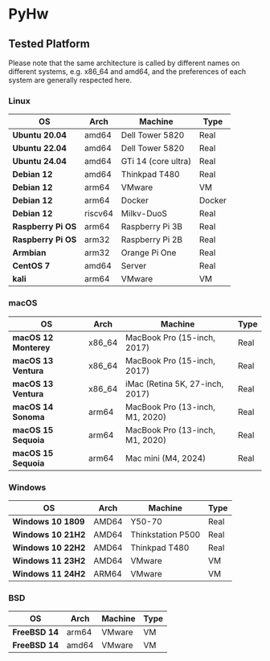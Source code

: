 # PyHw
## Tested Platform

Please note that the same architecture is called by different names on different systems, e.g. x86_64 and amd64, and the preferences of each system are generally respected here.

### Linux

| OS                  | Arch    | Machine             | Type   |
| ------------------- | ------- | ------------------- | ------ |
| **Ubuntu 20.04**    | amd64   | Dell Tower 5820     | Real   |
| **Ubuntu 22.04**    | amd64   | Dell Tower 5820     | Real   |
| **Ubuntu 24.04**    | amd64   | GTi 14 (core ultra) | Real   |
| **Debian 12**       | amd64   | Thinkpad T480       | Real   |
| **Debian 12**       | arm64   | VMware              | VM     |
| **Debian 12**       | arm64   | Docker              | Docker |
| **Debian 12**       | riscv64 | Milkv-DuoS          | Real   |
| **Raspberry Pi OS** | arm64   | Raspberry Pi 3B     | Real   |
| **Raspberry Pi OS** | arm32   | Raspberry Pi 2B     | Real   |
| **Armbian**         | arm32   | Orange Pi One       | Real   |
| **CentOS 7**        | amd64   | Server              | Real   |
| **kali**            | arm64   | VMware              | VM     |



### macOS

| OS                    | Arch   | Machine                         | Type |
| --------------------- | ------ | ------------------------------- | ---- |
| **macOS 12 Monterey** | x86_64 | MacBook Pro (15-inch, 2017)     | Real |
| **macOS 13 Ventura**  | x86_64 | MacBook Pro (15-inch, 2017)     | Real |
| **macOS 13 Ventura**  | x86_64 | iMac (Retina 5K, 27-inch, 2017) | Real |
| **macOS 14 Sonoma**   | arm64  | MacBook Pro (13-inch, M1, 2020) | Real |
| **macOS 15 Sequoia**  | arm64  | MacBook Pro (13-inch, M1, 2020) | Real |
| **macOS 15 Sequoia**  | arm64  | Mac mini (M4, 2024)             | Real |



### Windows

| OS                  | Arch  | Machine           | Type |
| ------------------- | ----- | ----------------- | ---- |
| **Windows 10 1809** | AMD64 | Y50-70            | Real |
| **Windows 10 21H2** | AMD64 | Thinkstation P500 | Real |
| **Windows 10 22H2** | AMD64 | Thinkpad T480     | Real |
| **Windows 11 23H2** | AMD64 | VMware            | VM   |
| **Windows 11 24H2** | ARM64 | VMware            | VM   |



### BSD

| OS             | Arch  | Machine | Type |
| -------------- | ----- | ------- | ---- |
| **FreeBSD 14** | arm64 | VMware  | VM   |
| **FreeBSD 14** | amd64 | VMware  | VM   |

